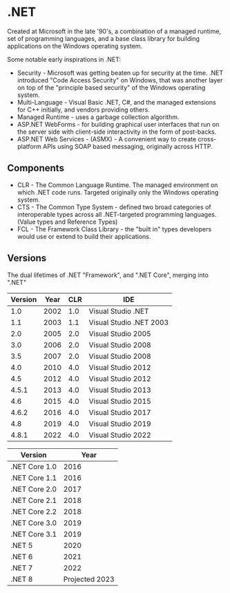 # .NET

Created at Microsoft in the late '90's, a combination of a managed runtime, set of programming languages, and a base class library for building applications on the Windows operating system.

Some notable early inspirations in .NET:

- Security - Microsoft was getting beaten up for security at the time. .NET introduced "Code Access Security" on Windows, that was another layer on top of the "principle based security" of the Windows operating system.
- Multi-Language - Visual Basic .NET, C#, and the managed extensions for C++ initially, and vendors providing others.
- Managed Runtime - uses a garbage collection algorithm.
- ASP.NET WebForms - for building graphical user interfaces that run on the server side with client-side interactivity in the form of post-backs.
- ASP.NET Web Services - (ASMX) - A convenient way to create cross-platform APIs using SOAP based messaging, originally across HTTP.

## Components

- CLR - The Common Language Runtime. The managed environment on which .NET code runs. Targeted originally only the Windows operating system.
- CTS - The Common Type System - defined two broad categories of interoperable types across all .NET-targeted programming languages. (Value types and Reference Types)
- FCL - The Framework Class Library - the "built in" types developers would use or extend to build their applications.

## Versions

The dual lifetimes of .NET "Framework", and ".NET Core", merging into ".NET"

| Version | Year | CLR | IDE                     |
| ------- | ---- | --- | ----------------------- |
| 1.0     | 2002 | 1.0 | Visual Studio .NET      |
| 1.1     | 2003 | 1.1 | Visual Studio .NET 2003 |
| 2.0     | 2005 | 2.0 | Visual Studio 2005      |
| 3.0     | 2006 | 2.0 | Visual Studio 2008      |
| 3.5     | 2007 | 2.0 | Visual Studio 2008      |
| 4.0     | 2010 | 4.0 | Visual Studio 2012      |
| 4.5     | 2012 | 4.0 | Visual Studio 2012      |
| 4.5.1   | 2013 | 4.0 | Visual Studio 2013      |
| 4.6     | 2015 | 4.0 | Visual Studio 2015      |
| 4.6.2   | 2016 | 4.0 | Visual Studio 2017      |
| 4.8     | 2019 | 4.0 | Visual Studio 2019      |
| 4.8.1   | 2022 | 4.0 | Visual Studio 2022      |

| Version       | Year           |
| ------------- | -------------- |
| .NET Core 1.0 | 2016           |
| .NET Core 1.1 | 2016           |
| .NET Core 2.0 | 2017           |
| .NET Core 2.1 | 2018           |
| .NET Core 2.2 | 2018           |
| .NET Core 3.0 | 2019           |
| .NET Core 3.1 | 2019           |
| .NET 5        | 2020           |
| .NET 6        | 2021           |
| .NET 7        | 2022           |
| .NET 8        | Projected 2023 |